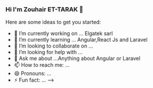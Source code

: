 ### Hi I'm Zouhair ET-TARAK  👋




Here are some ideas to get you started:

- 🔭 I’m currently working on ... Elgatek sarl
- 🌱 I’m currently learning ... Angular,React Js and Laravel
- 👯 I’m looking to collaborate on ... 
- 🤔 I’m looking for help with ...
- 💬 Ask me about ...Anything about Angular or Laravel
- 📫 How to reach me: ...
- 😄 Pronouns: ...
- ⚡ Fun fact: ...
-->
